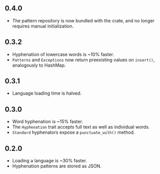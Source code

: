 ## 0.4.0
- The pattern repository is now bundled with the crate, and no longer requires manual initialization.

## 0.3.2
- Hyphenation of lowercase words is ~10% faster.
- `Patterns` and `Exceptions` now return preexisting values on `insert()`, analogously to HashMap.

## 0.3.1
- Language loading time is halved.

## 0.3.0
- Word hyphenation is ~15% faster.
- The `Hyphenation` trait accepts full text as well as individual words.
- `Standard` hyphenators expose a `punctuate_with()` method.

## 0.2.0
- Loading a language is ~30% faster.
- Hyphenation patterns are stored as JSON.
